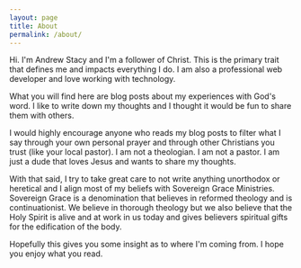 ```yaml
---
layout: page
title: About
permalink: /about/
---
```


Hi. I'm Andrew Stacy and I'm a follower of Christ. This is the primary trait that defines me and impacts everything I do. I am also a professional web developer and love working with technology.

What you will find here are blog posts about my experiences with God's word. I like to write down my thoughts and I thought it would be fun to share them with others.

I would highly encourage anyone who reads my blog posts to filter what I say through your own personal prayer and through other Christians you trust (like your local pastor). I am not a theologian. I am not a pastor. I am just a dude that loves Jesus and wants to share my thoughts.

With that said, I try to take great care to not write anything unorthodox or heretical and I align most of my beliefs with Sovereign Grace Ministries. Sovereign Grace is a denomination that believes in reformed theology and is continuationist. We believe in thorough theology but we also believe that the Holy Spirit is alive and at work in us today and gives believers spiritual gifts for the edification of the body.

Hopefully this gives you some insight as to where I'm coming from. I hope you enjoy what you read.